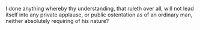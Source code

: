 I done anything whereby thy understanding, that ruleth over all, will not lead itself into any private applause, or public ostentation as of an ordinary man, neither absolutely requiring of his nature?
